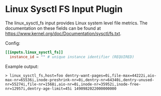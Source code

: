 # Linux Sysctl FS Input Plugin

The linux_sysctl_fs input provides Linux system level file metrics. The documentation on these fields can be found at <https://www.kernel.org/doc/Documentation/sysctl/fs.txt>.

Config:

```toml
[[inputs.linux_sysctl_fs]]
  instance_id = "" # unique instance identifier (REQUIRED)
```

Example output:

```
> linux_sysctl_fs,host=foo dentry-want-pages=0i,file-max=44222i,aio-max-nr=65536i,inode-preshrink-nr=0i,dentry-nr=64340i,dentry-unused-nr=55274i,file-nr=1568i,aio-nr=0i,inode-nr=35952i,inode-free-nr=12957i,dentry-age-limit=45i 1490982022000000000
```
